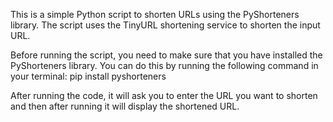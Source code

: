 This is a simple Python script to shorten URLs using the PyShorteners library. The script uses the TinyURL shortening service to shorten the input URL.

Before running the script, you need to make sure that you have installed the PyShorteners library.
You can do this by running the following command in your terminal: 
pip install pyshorteners

After running the code, it will ask you to enter the URL you want to shorten and then after running it will display the shortened URL.
